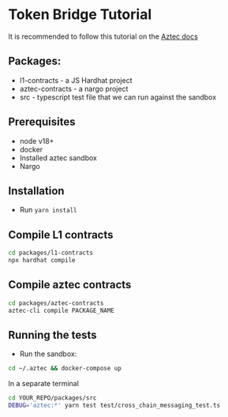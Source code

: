 # Token Bridge Tutorial

It is recommended to follow this tutorial on the [Aztec docs](https://docs.aztec.network/dev_docs/tutorials/token_portal/main)

## Packages:
* l1-contracts - a JS Hardhat project
* aztec-contracts - a nargo project
* src - typescript test file that we can run against the sandbox

## Prerequisites
* node v18+
* docker
* Installed aztec sandbox
* Nargo

## Installation
* Run `yarn install`

## Compile L1 contracts
```sh
cd packages/l1-contracts
npx hardhat compile
```

## Compile aztec contracts
```sh
cd packages/aztec-contracts
aztec-cli compile PACKAGE_NAME
```

## Running the tests
* Run the sandbox:
```sh
cd ~/.aztec && docker-compose up
```

In a separate terminal
```sh
cd YOUR_REPO/packages/src
DEBUG='aztec:*' yarn test test/cross_chain_messaging_test.ts
```
